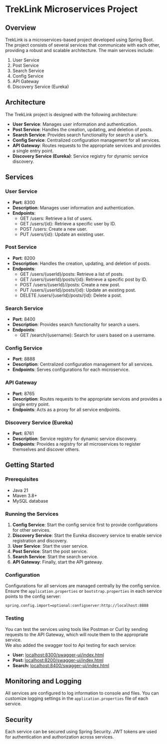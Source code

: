 <!DOCTYPE html>
<html lang="en">
<head>
    <meta charset="UTF-8">
    <meta name="viewport" content="width=device-width, initial-scale=1.0">
  
</head>
<body>

<h1> TrekLink Microservices Project</h1>

<h2>Overview</h2>
<p> TrekLink is a microservices-based project developed using Spring Boot. The project consists of several services that communicate with each other, providing a robust and scalable architecture. The main services include:</p>
<ol>
    <li>User Service</li>
    <li>Post Service</li>
    <li>Search Service</li>
    <li>Config Service</li>
    <li>API Gateway</li>
    <li>Discovery Service (Eureka)</li>
</ol>

<h2>Architecture</h2>
<p>The TrekLink project is designed with the following architecture:</p>
<ul>
    <li><strong>User Service</strong>: Manages user information and authentication.</li>
    <li><strong>Post Service</strong>: Handles the creation, updating, and deletion of posts. </li>
    <li><strong>Search Service</strong>: Provides search functionality for search a user’s. </li>
    <li><strong>Config Service</strong>: Centralized configuration management for all services.</li>
    <li><strong>API Gateway</strong>: Routes requests to the appropriate services and provides a single entry point.</li>
    <li><strong>Discovery Service (Eureka)</strong>: Service registry for dynamic service discovery.</li>
</ul>

<h2>Services</h2>

<h3>User Service</h3>
<ul>
    <li><strong>Port</strong>: 8300</li>
    <li><strong>Description</strong>: Manages user information and authentication. </li>
    <li><strong>Endpoints</strong>:
        <ul>
            <li>GET /users: Retrieve a list of users. </li>
            <li>GET /users/{id}: Retrieve a specific user by ID.</li>
            <li>POST /users: Create a new user.</li>
            <li>PUT /users/{id}: Update an existing user.</li>
        </ul>
    </li>
</ul>

<h3>Post Service</h3>
<ul>
    <li><strong>Port</strong>: 8200</li>
    <li><strong>Description</strong>: Handles the creation, updating, and deletion of posts. </li>
    <li><strong>Endpoints</strong>:
        <ul>
            <li>GET /users/{userId}/posts: Retrieve a list of posts.</li>
            <li>GET /users/{userId}/posts/{id}: Retrieve a specific post by ID.</li>
            <li>POST /users/{userId}//posts: Create a new post.</li>
            <li>PUT /users/{userId}/posts/{id}: Update an existing post.</li>
            <li>DELETE /users/{userId}/posts/{id}: Delete a post.</li>
        </ul>
    </li>
</ul>

<h3>Search Service</h3>
<ul>
    <li><strong>Port</strong>: 8400</li>
    <li><strong>Description</strong>: Provides search functionality for search a users.</li>
    <li><strong>Endpoints</strong>:
        <ul>
            <li>GET /search/{username}: Search for users based on a username.</li>
        </ul>
    </li>
</ul>

<h3>Config Service</h3>
<ul>
    <li><strong>Port</strong>: 8888</li>
    <li><strong>Description</strong>: Centralized configuration management for all services.</li>
    <li><strong>Endpoints</strong>: Serves configurations for each microservice.</li>
</ul>

<h3>API Gateway</h3>
<ul>
    <li><strong>Port</strong>: 8765</li>
    <li><strong>Description</strong>: Routes requests to the appropriate services and provides a single entry point.</li>
    <li><strong>Endpoints</strong>: Acts as a proxy for all service endpoints.</li>
</ul>

<h3>Discovery Service (Eureka)</h3>
<ul>
    <li><strong>Port</strong>: 8761</li>
    <li><strong>Description</strong>: Service registry for dynamic service discovery.</li>
    <li><strong>Endpoints</strong>: Provides a registry for all microservices to register themselves and discover others.</li>
</ul>

<h2>Getting Started</h2>

<h3>Prerequisites</h3>
<ul>
    <li>Java 21</li>
    <li>Maven 3.8+</li>
    <li>MySQL database</li>
</ul>

<h3>Running the Services</h3>
<ol>
    <li><strong>Config Service</strong>: Start the config service first to provide configurations for other services.</li>
    <li><strong>Discovery Service</strong>: Start the Eureka discovery service to enable service registration and discovery.</li>
    <li><strong>User Service</strong>: Start the user service.</li>
    <li><strong>Post Service</strong>: Start the post service.</li>
    <li><strong>Search Service</strong>: Start the search service.</li>
    <li><strong>API Gateway</strong>: Finally, start the API gateway.</li>
</ol>

<h3>Configuration</h3>
<p>Configurations for all services are managed centrally by the config service. Ensure the <code>application.properties</code> or <code>bootstrap.properties</code> in each service points to the config server:</p>
<pre><code>spring.config.import=optional:configserver:http://localhost:8888</code></pre>

<h3>Testing</h3>
<p>You can test the services using tools like Postman or Curl by sending requests to the API Gateway, which will route them to the appropriate service.<br>We also added the swagger tool to Api testing for each service:</p>
<ul>
<li><Strong>User: </Strong><a href="localhost:8300/swagger-ui/index.html">localhost:8300/swagger-ui/index.html</a></li>
<li><Strong>Post: </Strong><a href="localhost:8200/swagger-ui/index.html">localhost:8200/swagger-ui/index.html</a></li>
<li><Strong>Search: </Strong><a href="localhost:8400/swagger-ui/index.html">localhost:8400/swagger-ui/index.html</a></li>
</ul>

<h2>Monitoring and Logging</h2>
<p>All services are configured to log information to console and files. You can customize logging settings in the <code>application.properties</code> file of each service.</p>

<h2>Security</h2>
<p>Each service can be secured using Spring Security. JWT tokens are used for authentication and authorization across services.</p>

</body>
</html>

